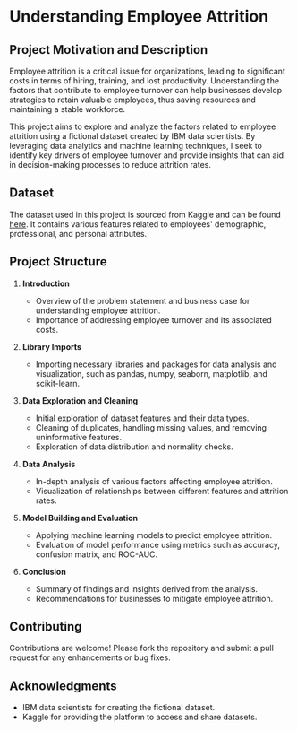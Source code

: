 # Understanding Employee Attrition

## Project Motivation and Description

Employee attrition is a critical issue for organizations, leading to significant costs in terms of hiring, training, and lost productivity. Understanding the factors that contribute to employee turnover can help businesses develop strategies to retain valuable employees, thus saving resources and maintaining a stable workforce.

This project aims to explore and analyze the factors related to employee attrition using a fictional dataset created by IBM data scientists. By leveraging data analytics and machine learning techniques, I seek to identify key drivers of employee turnover and provide insights that can aid in decision-making processes to reduce attrition rates.

## Dataset

The dataset used in this project is sourced from Kaggle and can be found [here](https://www.kaggle.com/datasets/pavansubhasht/ibm-hr-analytics-attrition-dataset/data). It contains various features related to employees' demographic, professional, and personal attributes.

## Project Structure

1. **Introduction**
    - Overview of the problem statement and business case for understanding employee attrition.
    - Importance of addressing employee turnover and its associated costs.

2. **Library Imports**
    - Importing necessary libraries and packages for data analysis and visualization, such as pandas, numpy, seaborn, matplotlib, and scikit-learn.

3. **Data Exploration and Cleaning**
    - Initial exploration of dataset features and their data types.
    - Cleaning of duplicates, handling missing values, and removing uninformative features.
    - Exploration of data distribution and normality checks.

4. **Data Analysis**
    - In-depth analysis of various factors affecting employee attrition.
    - Visualization of relationships between different features and attrition rates.

5. **Model Building and Evaluation**
    - Applying machine learning models to predict employee attrition.
    - Evaluation of model performance using metrics such as accuracy, confusion matrix, and ROC-AUC.

6. **Conclusion**
    - Summary of findings and insights derived from the analysis.
    - Recommendations for businesses to mitigate employee attrition.


## Contributing

Contributions are welcome! Please fork the repository and submit a pull request for any enhancements or bug fixes.


## Acknowledgments

- IBM data scientists for creating the fictional dataset.
- Kaggle for providing the platform to access and share datasets.

